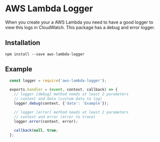# AWS Lambda Logger
When you create your a AWS Lambda you need to have a good logger to view this logs in CloudWatch. This package has a debug and error logger.


## Installation
`npm install --save aws-lambda-logger`

## Example
```javascript
  const logger = require('aws-lambda-logger');
 
  exports.handler = (event, context, callback) => {
    // logger [debug] method needs at least 2 parameters
    // context and data (custom data to log)
    logger.debug(context, {'data': 'Example'});

    // logger [error] method needs at least 2 parameters
    // context and error (error to trace)
    logger.error(context, error);
    
    callback(null, true;
  };
  ```
